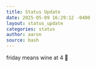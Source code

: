 ```yaml
---
title: Status Update
date: 2025-05-09 16:29:12 -0400
layout: status_update
categories: status
author: aaron
source: bash
---
```

friday means wine at 4 🍷
